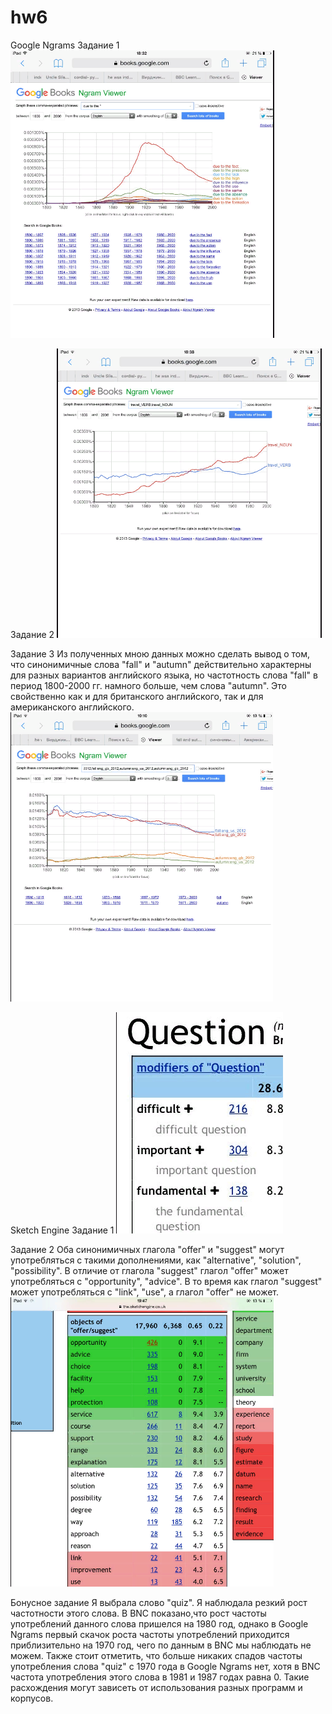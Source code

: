 # hw6

Google Ngrams
Задание 1
![](https://github.com/ElidaEmiralieva77/hw6/blob/master/1.png)

Задание 2
![](https://github.com/ElidaEmiralieva77/hw6/blob/master/2.png)

Задание 3
Из полученных мною данных можно сделать вывод о том, что синонимичные слова "fall" и "autumn" действительно характерны для разных вариантов английского языка, но частотность слова "fall" в период 1800-2000 гг. намного больше, чем слова "autumn". Это свойственно как и для британского английского, так и для американского английского. 
![](https://github.com/ElidaEmiralieva77/hw6/blob/master/3.png)

Sketch Engine 
Задание 1 
![](https://github.com/ElidaEmiralieva77/hw6/blob/master/5.png)

Задание 2
Оба синонимичных глагола "offer" и "suggest" могут употребляться с такими дополнениями, как "alternative", "solution", "possibility". В отличие от глагола "suggest" глагол "offer" может употребляться с "opportunity", "advice". В то время как глагол "suggest" может употребляться с "link", "use", а глагол "offer" не может. 
![](https://github.com/ElidaEmiralieva77/hw6/blob/master/4.png)

Бонусное задание
Я выбрала слово "quiz". Я наблюдала резкий рост частотности этого слова. В BNC показано,что рост частоты употреблений данного слова пришелся на 1980 год, однако в Google Ngrams первый скачок роста частоты употреблений приходится приблизительно на 1970 год, чего по данным в BNC мы наблюдать не можем. Также стоит отметить, что больше никаких спадов частоты употребления слова "quiz" с 1970 года в Google Ngrams нет, хотя в BNC частота употребления этого слова в 1981 и 1987 годах равна 0. Такие расхождения могут зависеть от использования разных программ и корпусов.
